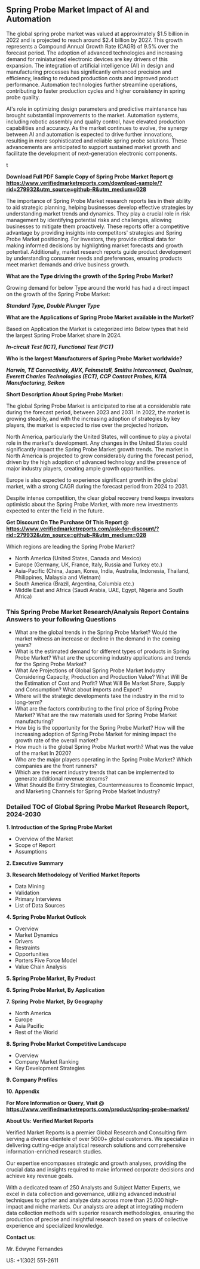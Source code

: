 <h2>Spring Probe Market Impact of AI and Automation</h2><p>The global spring probe market was valued at approximately $1.5 billion in 2022 and is projected to reach around $2.4 billion by 2027. This growth represents a Compound Annual Growth Rate (CAGR) of 9.5% over the forecast period. The adoption of advanced technologies and increasing demand for miniaturized electronic devices are key drivers of this expansion. The integration of artificial intelligence (AI) in design and manufacturing processes has significantly enhanced precision and efficiency, leading to reduced production costs and improved product performance. Automation technologies further streamline operations, contributing to faster production cycles and higher consistency in spring probe quality.</p><p>AI's role in optimizing design parameters and predictive maintenance has brought substantial improvements to the market. Automation systems, including robotic assembly and quality control, have elevated production capabilities and accuracy. As the market continues to evolve, the synergy between AI and automation is expected to drive further innovations, resulting in more sophisticated and reliable spring probe solutions. These advancements are anticipated to support sustained market growth and facilitate the development of next-generation electronic components.</p>t</p><p id="" class=""><strong>Download Full PDF Sample Copy of Spring Probe Market Report @ <a href="https://www.verifiedmarketreports.com/download-sample/?rid=279932&utm_source=github-R&utm_medium=028" target="_blank">https://www.verifiedmarketreports.com/download-sample/?rid=279932&utm_source=github-R&utm_medium=028</a></strong></p><p>The importance of&nbsp;Spring Probe Market research reports lies in their ability to aid strategic planning, helping businesses develop effective strategies by understanding market trends and dynamics. They play a crucial role in risk management by identifying potential risks and challenges, allowing businesses to mitigate them proactively. These reports offer a competitive advantage by providing insights into competitors' strategies and Spring Probe Market positioning. For investors, they provide critical data for making informed decisions by highlighting market forecasts and growth potential. Additionally, market research reports guide product development by understanding consumer needs and preferences, ensuring products meet market demands and drive business growth.</p><p><strong>What are the&nbsp;Type driving the growth of the Spring Probe Market?</strong></p><p id="" class="">Growing demand for below Type around the world has had a direct impact on the growth of the Spring Probe Market:</p><em><strong>Standard Type, Double Plunger Type</strong></em></p><strong>What are the&nbsp;Applications&nbsp;of Spring Probe Market available in the Market?</strong></p><p id="" class="">Based on Application the Market is categorized into Below types that held the largest Spring Probe Market share In 2024.</p><em><strong>In-circuit Test (ICT), Functional Test (FCT)</strong></em></p><strong>Who is the largest Manufacturers of Spring Probe Market worldwide?</strong></p><p><em><strong>Harwin, TE Connectivity, AVX, Feinmetall, Smiths Interconnect, Qualmax, Everett Charles Technologies (ECT), CCP Contact Probes, KITA Manufacturing, Seiken</strong></em></p><p id="" class=""><strong>Short Description About Spring Probe Market:</strong></p><p>The global Spring Probe Market is anticipated to rise at a considerable rate during the forecast period, between 2023 and 2031. In 2022, the market is growing steadily, and with the increasing adoption of strategies by key players, the market is expected to rise over the projected horizon.</p><p>North America, particularly the United States, will continue to play a pivotal role in the market's development. Any changes in the United States could significantly impact the Spring Probe Market growth trends. The market in North America is projected to grow considerably during the forecast period, driven by the high adoption of advanced technology and the presence of major industry players, creating ample growth opportunities.</p><p>Europe is also expected to experience significant growth in the global market, with a strong CAGR during the forecast period from 2024 to 2031.</p><p>Despite intense competition, the clear global recovery trend keeps investors optimistic about the Spring Probe Market, with more new investments expected to enter the field in the future.</p><p id="" class=""><strong>Get Discount On The Purchase Of This Report @ <a href="https://www.verifiedmarketreports.com/ask-for-discount/?rid=279932&utm_source=github-R&utm_medium=028" target="_blank">https://www.verifiedmarketreports.com/ask-for-discount/?rid=279932&utm_source=github-R&utm_medium=028</a></strong></p>Which regions are leading the Spring Probe Market?</p><ul><li>North America (United States, Canada and Mexico)</li><li>Europe (Germany, UK, France, Italy, Russia and Turkey etc.)</li><li>Asia-Pacific (China, Japan, Korea, India, Australia, Indonesia, Thailand, Philippines, Malaysia and Vietnam)</li><li>South America (Brazil, Argentina, Columbia etc.)</li><li>Middle East and Africa (Saudi Arabia, UAE, Egypt, Nigeria and South Africa)</li></ul><h3 id="" class="">This Spring Probe Market Research/Analysis Report Contains Answers to your following Questions</h3><ul><li>What are the global trends in the Spring Probe Market? Would the market witness an increase or decline in the demand in the coming years?</li><li>What is the estimated demand for different types of products in Spring Probe Market? What are the upcoming industry applications and trends for the Spring Probe Market?</li><li>What Are Projections of Global Spring Probe Market Industry Considering Capacity, Production and Production Value? What Will Be the Estimation of Cost and Profit? What Will Be Market Share, Supply and Consumption? What about imports and Export?</li><li>Where will the strategic developments take the industry in the mid to long-term?</li><li>What are the factors contributing to the final price of Spring Probe Market? What are the raw materials used for Spring Probe Market manufacturing?</li><li>How big is the opportunity for the Spring Probe Market? How will the increasing adoption of Spring Probe Market for mining impact the growth rate of the overall market?</li><li>How much is the global Spring Probe Market worth? What was the value of the market In 2020?</li><li>Who are the major players operating in the Spring Probe Market? Which companies are the front runners?</li><li>Which are the recent industry trends that can be implemented to generate additional revenue streams?</li><li>What Should Be Entry Strategies, Countermeasures to Economic Impact, and Marketing Channels for Spring Probe Market Industry?</li></ul><h3 id="" class="">Detailed TOC of Global Spring Probe Market Research Report, 2024-2030</h3><p id="" class=""><strong>1. Introduction of the Spring Probe Market</strong></p><ul><li>Overview of the Market</li><li>Scope of Report</li><li>Assumptions</li></ul><p id="" class=""><strong>2. Executive Summary</strong></p><p id="" class=""><strong>3. Research Methodology of Verified Market Reports</strong></p><ul><li>Data Mining</li><li>Validation</li><li>Primary Interviews</li><li>List of Data Sources</li></ul><p id="" class=""><strong>4. Spring Probe Market Outlook</strong></p><ul><li>Overview</li><li>Market Dynamics</li><li>Drivers</li><li>Restraints</li><li>Opportunities</li><li>Porters Five Force Model</li><li>Value Chain Analysis</li></ul><p id="" class=""><strong>5. Spring Probe Market, By Product</strong></p><p id="" class=""><strong>6. Spring Probe Market, By Application</strong></p><p id="" class=""><strong>7. Spring Probe Market, By Geography</strong></p><ul><li>North America</li><li>Europe</li><li>Asia Pacific</li><li>Rest of the World</li></ul><p id="" class=""><strong>8. Spring Probe Market Competitive Landscape</strong></p><ul><li>Overview</li><li>Company Market Ranking</li><li>Key Development Strategies</li></ul><p id="" class=""><strong>9. Company Profiles</strong></p><p id="" class=""><strong>10. Appendix</strong></p><p id="" class=""><strong>For More Information or Query, Visit @ <a href="https://www.verifiedmarketreports.com/product/spring-probe-market/" target="_blank">https://www.verifiedmarketreports.com/product/spring-probe-market/</a></strong></p><p id="" class=""><strong>About Us: Verified Market Reports</strong></p><p id="" class="">Verified Market Reports is a premier Global Research and Consulting firm serving a diverse clientele of over 5000+ global customers. We specialize in delivering cutting-edge analytical research solutions and comprehensive information-enriched research studies.</p><p id="" class="">Our expertise encompasses strategic and growth analyses, providing the crucial data and insights required to make informed corporate decisions and achieve key revenue goals.</p><p id="" class="">With a dedicated team of 250 Analysts and Subject Matter Experts, we excel in data collection and governance, utilizing advanced industrial techniques to gather and analyze data across more than 25,000 high-impact and niche markets. Our analysts are adept at integrating modern data collection methods with superior research methodologies, ensuring the production of precise and insightful research based on years of collective experience and specialized knowledge.</p><p id="" class=""><strong>Contact us:</strong></p><p id="" class="">Mr. Edwyne Fernandes</p><p id="" class="">US: +1(302) 551-2611</p>